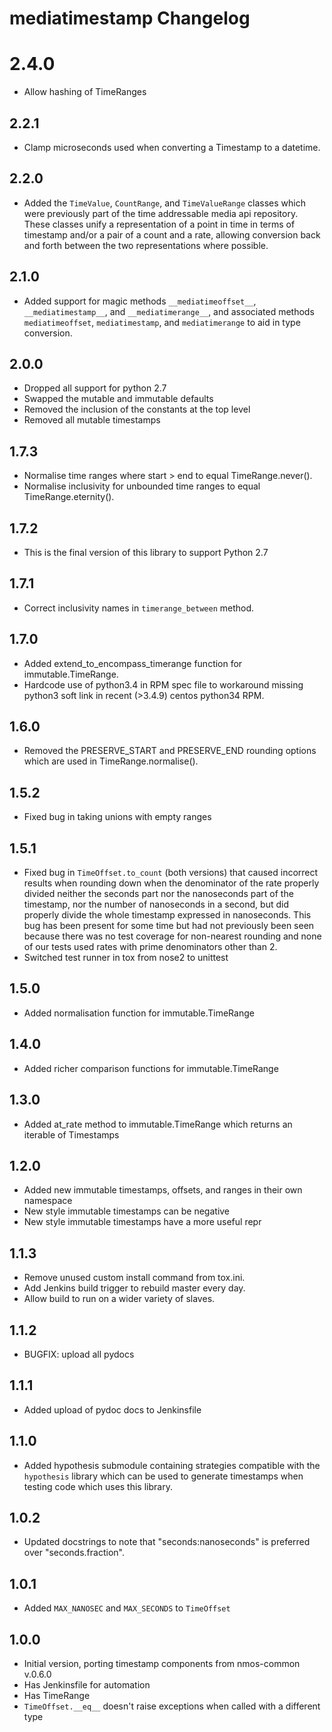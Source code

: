 # mediatimestamp Changelog


# 2.4.0
- Allow hashing of TimeRanges
## 2.2.1
- Clamp microseconds used when converting a Timestamp to a datetime.

## 2.2.0
- Added the `TimeValue`, `CountRange`, and `TimeValueRange` classes which were previously part of the
  time addressable media api repository. These classes unify a representation of a point in time in terms
  of timestamp and/or a pair of a count and a rate, allowing conversion back and forth between the two
  representations where possible.

## 2.1.0
- Added support for magic methods `__mediatimeoffset__`, `__mediatimestamp__`, and `__mediatimerange__`,
  and associated methods `mediatimeoffset`, `mediatimestamp`, and `mediatimerange` to aid in type conversion.

## 2.0.0
- Dropped all support for python 2.7
- Swapped the mutable and immutable defaults
- Removed the inclusion of the constants at the top level
- Removed all mutable timestamps

## 1.7.3
- Normalise time ranges where start > end to equal TimeRange.never().
- Normalise inclusivity for unbounded time ranges to equal TimeRange.eternity().

## 1.7.2
- This is the final version of this library to support Python 2.7

## 1.7.1
- Correct inclusivity names in `timerange_between` method.

## 1.7.0
- Added extend_to_encompass_timerange function for immutable.TimeRange.
- Hardcode use of python3.4 in RPM spec file to workaround missing python3 soft
link in recent (>3.4.9) centos python34 RPM.

## 1.6.0
- Removed the PRESERVE_START and PRESERVE_END rounding options which are used in TimeRange.normalise().

## 1.5.2
- Fixed bug in taking unions with empty ranges

## 1.5.1
- Fixed bug in `TimeOffset.to_count` (both versions) that caused
  incorrect results when rounding down when the denominator of the
  rate properly divided neither the seconds part nor the nanoseconds
  part of the timestamp, nor the number of nanoseconds in a second,
  but did properly divide the whole timestamp expressed in
  nanoseconds. This bug has been present for some time but had not
  previously been seen because there was no test coverage for
  non-nearest rounding and none of our tests used rates with prime
  denominators other than 2.
- Switched test runner in tox from nose2 to unittest

## 1.5.0
- Added normalisation function for immutable.TimeRange

## 1.4.0
- Added richer comparison functions for immutable.TimeRange

## 1.3.0
- Added at_rate method to immutable.TimeRange which returns an
  iterable of Timestamps

## 1.2.0
- Added new immutable timestamps, offsets, and ranges in their own
namespace
- New style immutable timestamps can be negative
- New style immutable timestamps have a more useful repr

## 1.1.3
- Remove unused custom install command from tox.ini.
- Add Jenkins build trigger to rebuild master every day.
- Allow build to run on a wider variety of slaves.

## 1.1.2
- BUGFIX: upload all pydocs

## 1.1.1
- Added upload of pydoc docs to Jenkinsfile

## 1.1.0
- Added hypothesis submodule containing strategies compatible with the
  `hypothesis` library which can be used to generate timestamps when
  testing code which uses this library.

## 1.0.2
- Updated docstrings to note that "seconds:nanoseconds" is preferred over
  "seconds.fraction".

## 1.0.1
- Added `MAX_NANOSEC` and `MAX_SECONDS` to `TimeOffset`

## 1.0.0
- Initial version, porting timestamp components from nmos-common v.0.6.0
- Has Jenkinsfile for automation
- Has TimeRange
- `TimeOffset.__eq__` doesn't raise exceptions when called with a
  different type

